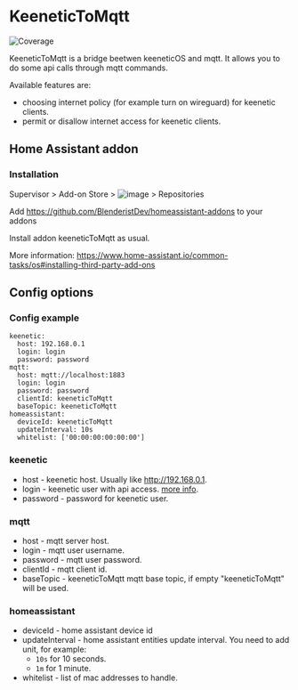 # KeeneticToMqtt
![Coverage](https://img.shields.io/badge/Coverage-82.7%25-brightgreen)

KeeneticToMqtt is a bridge beetwen keeneticOS and mqtt. It allows you to do some api calls through mqtt commands.

Available features are:
- choosing internet policy (for example turn on wireguard) for keenetic clients.
- permit or disallow internet access for keenetic clients.

## <a name="home_assistant_addon"></a>Home Assistant addon
### <a name="home_assistant_addon_installation"></a> Installation

Supervisor > Add-on Store > ![image](https://user-images.githubusercontent.com/45158965/126977982-fc0a743c-68d9-4034-99aa-28011a3431ab.png) > Repositories

Add https://github.com/BlenderistDev/homeassistant-addons to your addons

Install addon keeneticToMqtt as usual.

More information: https://www.home-assistant.io/common-tasks/os#installing-third-party-add-ons

## Config options

### Config example
```
keenetic:
  host: 192.168.0.1
  login: login
  password: password
mqtt:
  host: mqtt://localhost:1883
  login: login
  password: password
  clientId: keeneticToMqtt
  baseTopic: keeneticToMqtt
homeassistant:
  deviceId: keeneticToMqtt
  updateInterval: 10s
  whitelist: ['00:00:00:00:00:00']
```
### keenetic
- host - keenetic host. Usually like http://192.168.0.1.
- login - keenetic user with api access. [more info](https://help.keenetic.com/hc/en-us/articles/360015786580-How-to-regain-access-to-the-web-interface).
- password - password for keenetic user.
  
### mqtt
- host - mqtt server host.
- login - mqtt user username.
- password - mqtt user password.
- clientId - mqtt client id.
- baseTopic - keeneticToMqtt mqtt base topic, if empty "keeneticToMqtt" will be used.

### homeassistant
- deviceId - home assistant device id
- updateInterval - home assistant entities update interval. You need to add unit, for example:
  - `10s` for 10 seconds.
  - `1m` for 1 minute.
- whitelist - list of mac addresses to handle.
